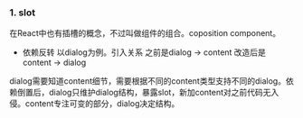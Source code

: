 ### 1. slot
在React中也有插槽的概念，不过叫做组件的组合。coposition component。
* 依赖反转
以dialog为例。引入关系
之前是dialog -> content
改造后是 content -> dialog

dialog需要知道content细节，需要根据不同的content类型支持不同的dialog。依赖倒置后，dialog只维护dialog结构，暴露slot，新加content对之前代码无入侵。content专注可变的部分，dialog决定结构。


